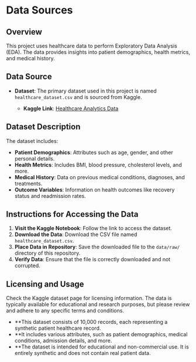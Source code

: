 # Data Sources

## Overview

This project uses healthcare data to perform Exploratory Data Analysis (EDA). The data provides insights into patient demographics, health metrics, and medical history.

## Data Source

- **Dataset**: The primary dataset used in this project is named `healthcare_dataset.csv` and is sourced from Kaggle.

  - **Kaggle Link**: [Healthcare Analytics Data](https://www.kaggle.com/code/rv1922/health-care-analytics/input)

## Dataset Description

The dataset includes:

- **Patient Demographics**: Attributes such as age, gender, and other personal details.
- **Health Metrics**: Includes BMI, blood pressure, cholesterol levels, and more.
- **Medical History**: Data on previous medical conditions, diagnoses, and treatments.
- **Outcome Variables**: Information on health outcomes like recovery status and readmission rates.

## Instructions for Accessing the Data

1. **Visit the Kaggle Notebook**: Follow the link to access the dataset.
2. **Download the Data**: Download the CSV file named `healthcare_dataset.csv`.
3. **Place Data in Repository**: Save the downloaded file to the `data/raw/` directory of this repository.
4. **Verify Data**: Ensure that the file is correctly downloaded and not corrupted.

## Licensing and Usage

Check the Kaggle dataset page for licensing information. The data is typically available for educational and research purposes, but please review and adhere to any specific terms and conditions.


- **This dataset consists of 10,000 records, each representing a synthetic patient healthcare record.
- **It includes various attributes, such as patient demographics, medical conditions, admission details, and more.
- **The dataset is intended for educational and non-commercial use. It is entirely synthetic and does not contain real patient data.
